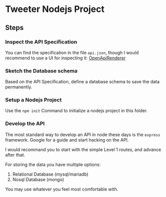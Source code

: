 # Tweeter Nodejs Project

## Steps

### Inspect the API Specification

You can find the specification in the file `api.json`, though I would recommend to use a UI for inspecting it: [OpenApiRenderer](https://temando.github.io/open-api-renderer/demo/?url=https://gist.githubusercontent.com/apricote/a09d4e7f4fd74225f5173be0b19fdf27/raw/939b3ce9531ef7bc9ceb35dba0217963f6487f61/tweeter.json)

### Sketch the Database schema

Based on the API Specification, define a database schema to save the data permanently.

### Setup a Nodejs Project

Use the `npm init` Command to initialize a nodejs project in this folder.

### Develop the API

The most standard way to develop an API in node these days is the `express` framework. Google for a guide and start hacking on the API.

I would recommand you to start with the simple Level 1 routes, and advance after that.

For storing the data you have multiple options:

1. Relational Database (mysql/mariadb)
1. Nosql Database (mongo)

You may use whatever you feel most comfortable with.
